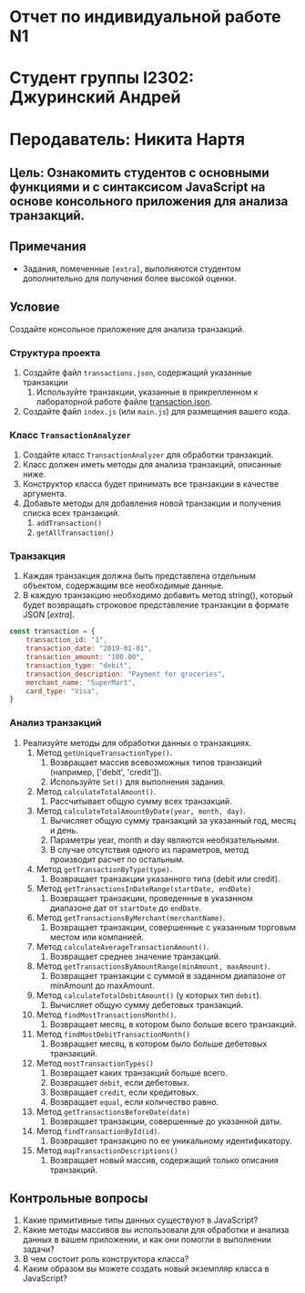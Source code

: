 # Отчет по индивидуальной работе N1
# Студент группы I2302: Джуринский Андрей
# Перодаватель: Никита Нартя

## Цель: Ознакомить студентов с основными функциями и с синтаксисом JavaScript на основе **консольного приложения для анализа транзакций**.

## Примечания

* Задания, помеченные `[extra]`, выполняются студентом дополнительно для получения более высокой оценки.

## Условие

Создайте консольное приложение для анализа транзакций.

### Структура проекта

1. Создайте файл `transactions.json`, содержащий указанные транзакции
    1. Используйте транзакции, указанные в прикрепленном к лабораторной работе
       файле [transaction.json](./files/transaction.json).
2. Создайте файл `index.js` (или `main.js`) для размещения вашего кода.

### Класс `TransactionAnalyzer`

1. Создайте класс `TransactionAnalyzer` для обработки транзакций.
2. Класс должен иметь методы для анализа транзакций, описанные ниже.
3. Конструктор класса будет принимать все транзакции в качестве аргумента.
4. Добавьте методы для добавления новой транзакции и получения списка всех транзакций.
    1. `addTransaction()`
    2. `getAllTransaction()`

### Транзакция

1. Каждая транзакция должна быть представлена отдельным объектом, содержащим все необходимые данные.
2. В каждую транзакцию необходимо добавить метод string(), который будет возвращать строковое представление транзакции в
   формате JSON [_extra_].

```js
const transaction = {
    transaction_id: "1",
    transaction_date: "2019-01-01",
    transaction_amount: "100.00",
    transaction_type: "debit",
    transaction_description: "Payment for groceries",
    merchant_name: "SuperMart",
    card_type: "Visa",
}
```

### Анализ транзакций

1. Реализуйте методы для обработки данных о транзакциях.
    1. Метод `getUniqueTransactionType()`.
        1. Возвращает массив всевозможных типов транзакций (например, ['debit', 'credit']).
        2. Используйте `Set()` для выполнения задания.
    2. Метод `calculateTotalAmount()`.
        1. Рассчитывает общую сумму всех транзакций.
    3. Метод `calculateTotalAmountByDate(year, month, day)`.
        1. Вычисляет общую сумму транзакций за указанный год, месяц и день.
        2. Параметры year, month и day являются необязательными.
        3. В случае отсутствия одного из параметров, метод производит расчет по остальным.
    4. Метод `getTransactionByType(type)`.
        1. Возвращает транзакции указанного типа (debit или credit).
    5. Метод `getTransactionsInDateRange(startDate, endDate)`
        1. Возвращает транзакции, проведенные в указанном диапазоне дат от `startDate` до `endDate`.
    6. Метод `getTransactionsByMerchant(merchantName)`.
        1. Возвращает транзакции, совершенные с указанным торговым местом или компанией.
    7. Метод `calculateAverageTransactionAmount()`.
        1. Возвращает среднее значение транзакций.
    8. Метод `getTransactionsByAmountRange(minAmount, maxAmount)`.
        1. Возвращает транзакции с суммой в заданном диапазоне от minAmount до maxAmount.
    9. Метод `calculateTotalDebitAmount()` (у которых тип `debit`).
        1. Вычисляет общую сумму дебетовых транзакций.
    10. Метод `findMostTransactionsMonth()`.
        1. Возвращает месяц, в котором было больше всего транзакций.
    11. Метод `findMostDebitTransactionMonth()`
        1. Возвращает месяц, в котором было больше дебетовых транзакций.
    12. Метод `mostTransactionTypes()`
        1. Возвращает каких транзакций больше всего.
        2. Возвращает `debit`, если дебетовых.
        3. Возвращает `credit`, если кредитовых.
        4. Возвращает `equal`, если количество равно.
    13. Метод `getTransactionsBeforeDate(date)`
        1. Возвращает транзакции, совершенные до указанной даты.
    14. Метод `findTransactionById(id)`.
        1. Возвращает транзакцию по ее уникальному идентификатору.
    15. Метод `mapTransactionDescriptions()`
        1. Возвращает новый массив, содержащий только описания транзакций.

## Контрольные вопросы

1. Какие примитивные типы данных существуют в JavaScript?
2. Какие методы массивов вы использовали для обработки и анализа данных в вашем приложении, и как они помогли в
   выполнении задачи?
3. В чем состоит роль конструктора класса?
4. Каким образом вы можете создать новый экземпляр класса в JavaScript?